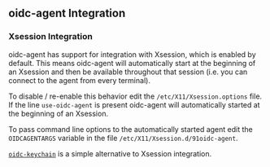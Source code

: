## oidc-agent Integration
### Xsession Integration
oidc-agent has support for integration with Xsession, which is enabled by
default. This means oidc-agent will automatically start at the beginning of an 
Xsession and then be available throughout that session (i.e. you can connect to
the agent from every terminal).

To disable / re-enable this behavior edit the `/etc/X11/Xsession.options` file. If the line `use-oidc-agent` is present oidc-agent will automatically started at the beginning of an Xsession.

To pass command line options to the automatically started agent edit the
`OIDCAGENTARGS` variable in the file `/etc/X11/Xsession.d/91oidc-agent`.

[`oidc-keychain`](oidc-keychain.md) is a simple alternative to Xsession integration.


